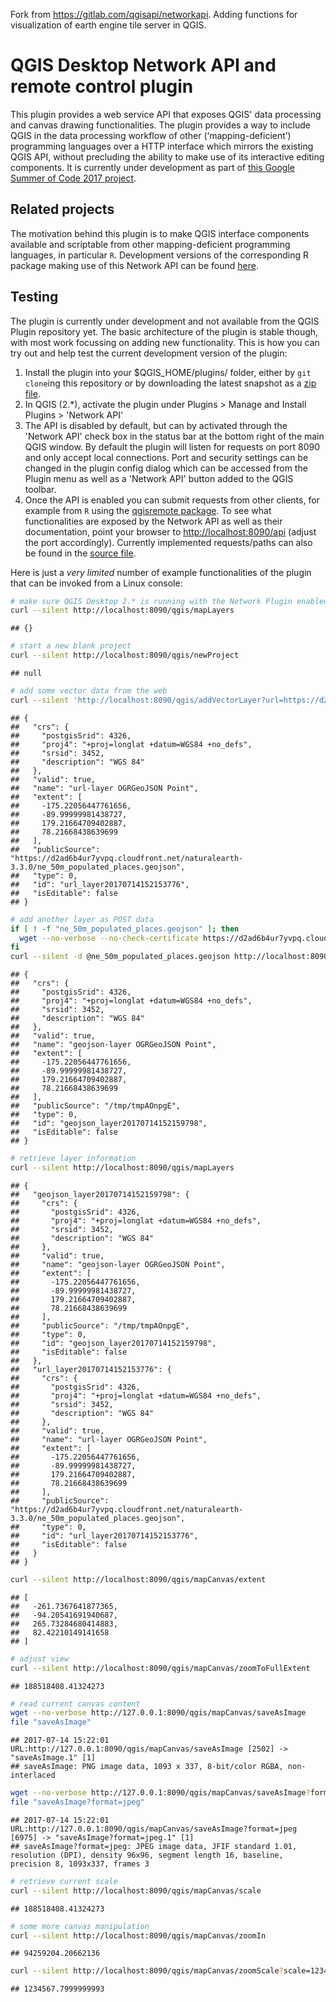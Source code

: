 Fork from https://gitlab.com/qgisapi/networkapi. Adding functions for visualization of earth engine tile server in QGIS.

QGIS Desktop Network API and remote control plugin
==================================================

This plugin provides a web service API that exposes QGIS' data processing and canvas drawing functionalities. The plugin provides a way to include QGIS in the data processing workflow of other (‘mapping-deficient’) programming languages over a HTTP interface which mirrors the existing QGIS API, without precluding the ability to make use of its interactive editing components. It is currently under development as part of [this Google Summer of Code 2017 project](https://summerofcode.withgoogle.com/projects/#5197021490184192).

Related projects
----------------

The motivation behind this plugin is to make QGIS interface components available and scriptable from other mapping-deficient programming languages, in particular `R`. Development versions of the corresponding R package making use of this Network API can be found [here](https://gitlab.com/qgisapi/qgisremote).

Testing
-------

The plugin is currently under development and not available from the QGIS Plugin repository yet. The basic architecture of the plugin is stable though, with most work focussing on adding new functionality. This is how you can try out and help test the current development version of the plugin:

1.  Install the plugin into your $QGIS\_HOME/plugins/ folder, either by `git clone`ing this repository or by downloading the latest snapshot as a [zip file](https://gitlab.com/qgisapi/networkapi/repository/archive.zip?ref=master).
2.  In QGIS (2.\*), activate the plugin under Plugins &gt; Manage and Install Plugins &gt; 'Network API'
3.  The API is disabled by default, but can by activated through the 'Network API' check box in the status bar at the bottom right of the main QGIS window. By default the plugin will listen for requests on port 8090 and only accept local connections. Port and security settings can be changed in the plugin config dialog which can be accessed from the Plugin menu as well as a 'Network API' button added to the QGIS toolbar.
4.  Once the API is enabled you can submit requests from other clients, for example from `R` using the [qgisremote package](https://gitlab.com/qgisapi/qgisremote). To see what functionalities are exposed by the Network API as well as their documentation, point your browser to <http://localhost:8090/api> (adjust the port accordingly). Currently implemented requests/paths can also be found in the [source file](https://gitlab.com/qgisapi/networkapi/blob/master/functions.py).

Here is just a *very limited* number of example functionalities of the plugin that can be invoked from a Linux console:

``` bash
# make sure QGIS Desktop 2.* is running with the Network Plugin enabled, then:
curl --silent http://localhost:8090/qgis/mapLayers
```

    ## {}

``` bash
# start a new blank project
curl --silent http://localhost:8090/qgis/newProject
```

    ## null

``` bash
# add some vector data from the web
curl --silent 'http://localhost:8090/qgis/addVectorLayer?url=https://d2ad6b4ur7yvpq.cloudfront.net/naturalearth-3.3.0/ne_50m_populated_places.geojson&name=url-layer'
```

    ## {
    ##   "crs": {
    ##     "postgisSrid": 4326, 
    ##     "proj4": "+proj=longlat +datum=WGS84 +no_defs", 
    ##     "srsid": 3452, 
    ##     "description": "WGS 84"
    ##   }, 
    ##   "valid": true, 
    ##   "name": "url-layer OGRGeoJSON Point", 
    ##   "extent": [
    ##     -175.22056447761656, 
    ##     -89.99999981438727, 
    ##     179.21664709402887, 
    ##     78.21668438639699
    ##   ], 
    ##   "publicSource": "https://d2ad6b4ur7yvpq.cloudfront.net/naturalearth-3.3.0/ne_50m_populated_places.geojson", 
    ##   "type": 0, 
    ##   "id": "url_layer20170714152153776", 
    ##   "isEditable": false
    ## }

``` bash
# add another layer as POST data
if [ ! -f "ne_50m_populated_places.geojson" ]; then
  wget --no-verbose --no-check-certificate https://d2ad6b4ur7yvpq.cloudfront.net/naturalearth-3.3.0/ne_50m_populated_places.geojson
fi
curl --silent -d @ne_50m_populated_places.geojson http://localhost:8090/qgis/addVectorLayer?name=geojson-layer
```

    ## {
    ##   "crs": {
    ##     "postgisSrid": 4326, 
    ##     "proj4": "+proj=longlat +datum=WGS84 +no_defs", 
    ##     "srsid": 3452, 
    ##     "description": "WGS 84"
    ##   }, 
    ##   "valid": true, 
    ##   "name": "geojson-layer OGRGeoJSON Point", 
    ##   "extent": [
    ##     -175.22056447761656, 
    ##     -89.99999981438727, 
    ##     179.21664709402887, 
    ##     78.21668438639699
    ##   ], 
    ##   "publicSource": "/tmp/tmpAOnpgE", 
    ##   "type": 0, 
    ##   "id": "geojson_layer20170714152159798", 
    ##   "isEditable": false
    ## }

``` bash
# retrieve layer information
curl --silent http://localhost:8090/qgis/mapLayers
```

    ## {
    ##   "geojson_layer20170714152159798": {
    ##     "crs": {
    ##       "postgisSrid": 4326, 
    ##       "proj4": "+proj=longlat +datum=WGS84 +no_defs", 
    ##       "srsid": 3452, 
    ##       "description": "WGS 84"
    ##     }, 
    ##     "valid": true, 
    ##     "name": "geojson-layer OGRGeoJSON Point", 
    ##     "extent": [
    ##       -175.22056447761656, 
    ##       -89.99999981438727, 
    ##       179.21664709402887, 
    ##       78.21668438639699
    ##     ], 
    ##     "publicSource": "/tmp/tmpAOnpgE", 
    ##     "type": 0, 
    ##     "id": "geojson_layer20170714152159798", 
    ##     "isEditable": false
    ##   }, 
    ##   "url_layer20170714152153776": {
    ##     "crs": {
    ##       "postgisSrid": 4326, 
    ##       "proj4": "+proj=longlat +datum=WGS84 +no_defs", 
    ##       "srsid": 3452, 
    ##       "description": "WGS 84"
    ##     }, 
    ##     "valid": true, 
    ##     "name": "url-layer OGRGeoJSON Point", 
    ##     "extent": [
    ##       -175.22056447761656, 
    ##       -89.99999981438727, 
    ##       179.21664709402887, 
    ##       78.21668438639699
    ##     ], 
    ##     "publicSource": "https://d2ad6b4ur7yvpq.cloudfront.net/naturalearth-3.3.0/ne_50m_populated_places.geojson", 
    ##     "type": 0, 
    ##     "id": "url_layer20170714152153776", 
    ##     "isEditable": false
    ##   }
    ## }

``` bash
curl --silent http://localhost:8090/qgis/mapCanvas/extent
```

    ## [
    ##   -261.7367641877365, 
    ##   -94.20541691940687, 
    ##   265.73284680414883, 
    ##   82.42210149141658
    ## ]

``` bash
# adjust view
curl --silent http://localhost:8090/qgis/mapCanvas/zoomToFullExtent
```

    ## 188518408.41324273

``` bash
# read current canvas content
wget --no-verbose http://127.0.0.1:8090/qgis/mapCanvas/saveAsImage
file "saveAsImage"
```

    ## 2017-07-14 15:22:01 URL:http://127.0.0.1:8090/qgis/mapCanvas/saveAsImage [2502] -> "saveAsImage.1" [1]
    ## saveAsImage: PNG image data, 1093 x 337, 8-bit/color RGBA, non-interlaced

``` bash
wget --no-verbose http://127.0.0.1:8090/qgis/mapCanvas/saveAsImage?format=jpeg
file "saveAsImage?format=jpeg"
```

    ## 2017-07-14 15:22:01 URL:http://127.0.0.1:8090/qgis/mapCanvas/saveAsImage?format=jpeg [6975] -> "saveAsImage?format=jpeg.1" [1]
    ## saveAsImage?format=jpeg: JPEG image data, JFIF standard 1.01, resolution (DPI), density 96x96, segment length 16, baseline, precision 8, 1093x337, frames 3

``` bash
# retrieve current scale
curl --silent http://localhost:8090/qgis/mapCanvas/scale
```

    ## 188518408.41324273

``` bash
# some more canvas manipulation
curl --silent http://localhost:8090/qgis/mapCanvas/zoomIn
```

    ## 94259204.20662136

``` bash
curl --silent http://localhost:8090/qgis/mapCanvas/zoomScale?scale=1234567.8
```

    ## 1234567.7999999993
